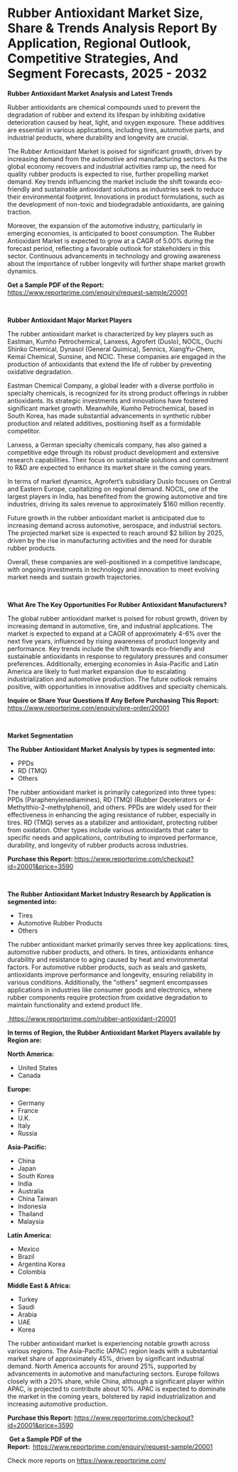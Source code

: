 <p><h1>Rubber Antioxidant Market Size, Share & Trends Analysis Report By Application, Regional Outlook, Competitive Strategies, And Segment Forecasts, 2025 - 2032</h1></p><p><strong>Rubber Antioxidant Market Analysis and Latest Trends</strong></p>
<p><p>Rubber antioxidants are chemical compounds used to prevent the degradation of rubber and extend its lifespan by inhibiting oxidative deterioration caused by heat, light, and oxygen exposure. These additives are essential in various applications, including tires, automotive parts, and industrial products, where durability and longevity are crucial.</p><p>The Rubber Antioxidant Market is poised for significant growth, driven by increasing demand from the automotive and manufacturing sectors. As the global economy recovers and industrial activities ramp up, the need for quality rubber products is expected to rise, further propelling market demand. Key trends influencing the market include the shift towards eco-friendly and sustainable antioxidant solutions as industries seek to reduce their environmental footprint. Innovations in product formulations, such as the development of non-toxic and biodegradable antioxidants, are gaining traction.</p><p>Moreover, the expansion of the automotive industry, particularly in emerging economies, is anticipated to boost consumption. The Rubber Antioxidant Market is expected to grow at a CAGR of 5.00% during the forecast period, reflecting a favorable outlook for stakeholders in this sector. Continuous advancements in technology and growing awareness about the importance of rubber longevity will further shape market growth dynamics.</p></p>
<p><strong>Get a Sample PDF of the Report:&nbsp;</strong> <a href="https://www.reportprime.com/enquiry/request-sample/20001?utm_campaign=2301&utm_medium=2&utm_source=Github&utm_content=ia&utm_term=18032025&utm_id=rubber-antioxidant">https://www.reportprime.com/enquiry/request-sample/20001</a></p>
<p>&nbsp;</p>
<p><strong>Rubber Antioxidant Major Market Players</strong></p>
<p><p>The rubber antioxidant market is characterized by key players such as Eastman, Kumho Petrochemical, Lanxess, Agrofert (Duslo), NOCIL, Ouchi Shinko Chemical, Dynasol (General Quimica), Sennics, XiangYu-Chem, Kemai Chemical, Sunsine, and NCIC. These companies are engaged in the production of antioxidants that extend the life of rubber by preventing oxidative degradation.</p><p>Eastman Chemical Company, a global leader with a diverse portfolio in specialty chemicals, is recognized for its strong product offerings in rubber antioxidants. Its strategic investments and innovations have fostered significant market growth. Meanwhile, Kumho Petrochemical, based in South Korea, has made substantial advancements in synthetic rubber production and related additives, positioning itself as a formidable competitor.</p><p>Lanxess, a German specialty chemicals company, has also gained a competitive edge through its robust product development and extensive research capabilities. Their focus on sustainable solutions and commitment to R&D are expected to enhance its market share in the coming years.</p><p>In terms of market dynamics, Agrofert’s subsidiary Duslo focuses on Central and Eastern Europe, capitalizing on regional demand. NOCIL, one of the largest players in India, has benefited from the growing automotive and tire industries, driving its sales revenue to approximately $160 million recently.</p><p>Future growth in the rubber antioxidant market is anticipated due to increasing demand across automotive, aerospace, and industrial sectors. The projected market size is expected to reach around $2 billion by 2025, driven by the rise in manufacturing activities and the need for durable rubber products.</p><p>Overall, these companies are well-positioned in a competitive landscape, with ongoing investments in technology and innovation to meet evolving market needs and sustain growth trajectories.</p></p>
<p>&nbsp;</p>
<p><strong>What Are The Key Opportunities For Rubber Antioxidant Manufacturers?</strong></p>
<p><p>The global rubber antioxidant market is poised for robust growth, driven by increasing demand in automotive, tire, and industrial applications. The market is expected to expand at a CAGR of approximately 4-6% over the next five years, influenced by rising awareness of product longevity and performance. Key trends include the shift towards eco-friendly and sustainable antioxidants in response to regulatory pressures and consumer preferences. Additionally, emerging economies in Asia-Pacific and Latin America are likely to fuel market expansion due to escalating industrialization and automotive production. The future outlook remains positive, with opportunities in innovative additives and specialty chemicals.</p></p>
<p><strong>Inquire or Share Your Questions If Any Before Purchasing This Report:</strong> <a href="https://www.reportprime.com/enquiry/pre-order/20001?utm_campaign=2301&utm_medium=2&utm_source=Github&utm_content=ia&utm_term=18032025&utm_id=rubber-antioxidant">https://www.reportprime.com/enquiry/pre-order/20001</a></p>
<p>&nbsp;</p>
<p><strong>Market Segmentation</strong></p>
<p><strong>The Rubber Antioxidant Market Analysis by types is segmented into:</strong></p>
<p><ul><li>PPDs</li><li>RD (TMQ)</li><li>Others</li></ul></p>
<p><p>The rubber antioxidant market is primarily categorized into three types: PPDs (Paraphenylenediamines), RD (TMQ) (Rubber Decelerators or 4-Methylthio-2-methylphenol), and others. PPDs are widely used for their effectiveness in enhancing the aging resistance of rubber, especially in tires. RD (TMQ) serves as a stabilizer and antioxidant, protecting rubber from oxidation. Other types include various antioxidants that cater to specific needs and applications, contributing to improved performance, durability, and longevity of rubber products across industries.</p></p>
<p><strong>Purchase this Report:&nbsp;</strong><a href="https://www.reportprime.com/checkout?id=20001&price=3590&utm_campaign=2301&utm_medium=2&utm_source=Github&utm_content=ia&utm_term=18032025&utm_id=rubber-antioxidant">https://www.reportprime.com/checkout?id=20001&price=3590</a></p>
<p>&nbsp;</p>
<p><strong>The Rubber Antioxidant Market Industry Research by Application is segmented into:</strong></p>
<p><ul><li>Tires</li><li>Automotive Rubber Products</li><li>Others</li></ul></p>
<p><p>The rubber antioxidant market primarily serves three key applications: tires, automotive rubber products, and others. In tires, antioxidants enhance durability and resistance to aging caused by heat and environmental factors. For automotive rubber products, such as seals and gaskets, antioxidants improve performance and longevity, ensuring reliability in various conditions. Additionally, the "others" segment encompasses applications in industries like consumer goods and electronics, where rubber components require protection from oxidative degradation to maintain functionality and extend product life.</p></p>
<p><a href="https://www.reportprime.com/rubber-antioxidant-r20001?utm_campaign=2301&utm_medium=2&utm_source=Github&utm_content=ia&utm_term=18032025&utm_id=rubber-antioxidant">&nbsp;https://www.reportprime.com/rubber-antioxidant-r20001</a></p>
<p><strong>In terms of Region, the Rubber Antioxidant Market Players available by Region are:</strong></p>
<p>
    <p> <strong> North America: </strong>
        <ul>
            <li>United States</li>
            <li>Canada</li>
        </ul>
        </p> 
    <p> <strong> Europe: </strong>
        <ul>
            <li>Germany</li>
            <li>France</li>
            <li>U.K.</li>
            <li>Italy</li>
            <li>Russia</li>
        </ul>
        </p> 
    <p> <strong> Asia-Pacific: </strong>
        <ul>
            <li>China</li>
            <li>Japan</li>
            <li>South Korea</li>
            <li>India</li>
            <li>Australia</li>
            <li>China Taiwan</li>
            <li>Indonesia</li>
            <li>Thailand</li>
            <li>Malaysia</li>
        </ul>
        </p> 
    <p> <strong> Latin America: </strong>
        <ul>
            <li>Mexico</li>
            <li>Brazil</li>
            <li>Argentina Korea</li>
            <li>Colombia</li>
        </ul>
        </p> 
    <p> <strong> Middle East & Africa: </strong>
        <ul>
            <li>Turkey</li>
            <li>Saudi</li>
            <li>Arabia</li>
            <li>UAE</li>
            <li>Korea</li>
        </ul>
    </p>
    </p>
<p><p>The rubber antioxidant market is experiencing notable growth across various regions. The Asia-Pacific (APAC) region leads with a substantial market share of approximately 45%, driven by significant industrial demand. North America accounts for around 25%, supported by advancements in automotive and manufacturing sectors. Europe follows closely with a 20% share, while China, although a significant player within APAC, is projected to contribute about 10%. APAC is expected to dominate the market in the coming years, bolstered by rapid industrialization and increasing automotive production.</p></p>
<p><strong>Purchase this Report: </strong><a href="https://www.reportprime.com/checkout?id=20001&price=3590&utm_campaign=2301&utm_medium=2&utm_source=Github&utm_content=ia&utm_term=18032025&utm_id=rubber-antioxidant">https://www.reportprime.com/checkout?id=20001&price=3590</a></p>
<p>&nbsp;<strong>Get a Sample PDF of the Report:&nbsp;&nbsp;</strong><a href="https://www.reportprime.com/enquiry/request-sample/20001?utm_campaign=2301&utm_medium=2&utm_source=Github&utm_content=ia&utm_term=18032025&utm_id=rubber-antioxidant">https://www.reportprime.com/enquiry/request-sample/20001</a></p>
<p><strong></strong></p>
<p>Check more reports on <a href="https://www.reportprime.com/?utm_campaign=2301&utm_medium=2&utm_source=Github&utm_content=ia&utm_term=18032025&utm_id=rubber-antioxidant">https://www.reportprime.com/</a></p>